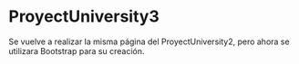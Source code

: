 # ProyectUniversity3

Se vuelve a realizar la misma página del ProyectUniversity2, pero ahora se utilizara Bootstrap para su creación.
